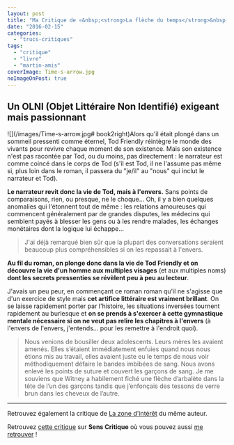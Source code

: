 ```yaml
---
layout: post
title: "Ma Critique de «&nbsp;<strong>La flèche du temps</strong>&nbsp;» de <em>Martin Amis</em>"
date: "2016-02-15"
categories: 
  - "trucs-critiques"
tags: 
  - "critique"
  - "livre"
  - "martin-amis"
coverImage: Time-s-arrow.jpg
noImageOnPost: true
---
```


## Un OLNI (Objet Littéraire Non Identifié) exigeant mais passionnant

![](/images/Time-s-arrow.jpg# book2right)Alors qu'il était plongé dans un sommeil pressenti comme éternel, Tod Friendly réintègre le monde des vivants pour revivre chaque moment de son existence. Mais son existence n'est pas racontée par Tod, ou du moins, pas directement : le narrateur est comme coincé dans le corps de Tod (s'il est Tod, il ne l'assume pas même si, plus loin dans le roman, il passera du "je/il" au "nous" qui inclut le narrateur et Tod).

**Le narrateur revit donc la vie de Tod, mais à l'envers.** Sans points de comparaisons, rien, ou presque, ne le choque... Oh, il y a bien quelques anomalies qui l'étonnent tout de même : les relations amoureuses qui commencent généralement par de grandes disputes, les médecins qui semblent payés à blesser les gens ou à les rendre malades, les échanges monétaires dont la logique lui échappe...

<blockquote class="citation">J'ai déjà remarqué bien sûr que la plupart des conversations seraient beaucoup plus compréhensibles si on les repassait à l'envers.</blockquote>

**Au fil du roman, on plonge donc dans la vie de Tod Friendly et on découvre la vie d'un homme aux multiples visages** (et aux multiples noms) **dont les secrets pressenties se révèlent peu à peu au lecteur**.

J'avais un peu peur, en commençant ce roman roman qu'il ne s'agisse que d'un exercice de style mais **cet artifice littéraire est vraiment brillant**. On se laisse rapidement porter par l'histoire, les situations inversées tournent rapidement au burlesque et **on se prends à s'exercer à cette gymnastique mentale nécessaire si on ne veut pas relire les chapitres à l'envers** (à l'envers de l'envers, j'entends... pour les remettre à l'endroit quoi).

<blockquote class="citation">Nous venions de bousiller deux adolescents. Leurs mères les avaient amenés. Elles s’étaient immédiatement enfuies quand nous nous étions mis au travail, elles avaient juste eu le temps de nous voir méthodiquement défaire le bandes imbibées de sang. Nous avons enlevé les points de suture et couvert les garçons de sang. Je me souviens que Witney a habilement fiché une flèche d’arbalète dans la tête de l’un des garçons tandis que j’enfonçais des tessons de verre brun dans les cheveux de l’autre.</blockquote>

* * *

Retrouvez également la critique de [La zone d'intérêt](/2015/10/marivaudage-a-auschwitz/) du même auteur.

Retrouvez [cette critique](http://www.senscritique.com/livre/La_fleche_du_temps/critique/84183142) sur **Sens Critique** où vous pouvez aussi [me retrouver](http://www.senscritique.com/Arnaud_Malon) !
